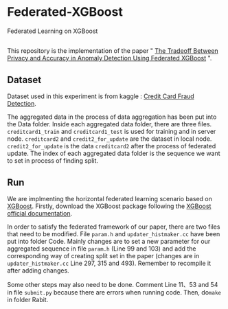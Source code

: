 # Federated-XGBoost
Federated Learning on XGBoost
## 
This repository is the implementation of the paper " [The Tradeoff Between Privacy and Accuracy in Anomaly Detection Using Federated XGBoost](https://arxiv.org/abs/1907.07157) ".

## Dataset

Dataset used in this experiment is from kaggle : [Credit Card Fraud Detection](https://www.kaggle.com/mlg-ulb/creditcardfraud).

The aggregated data in the process of data aggregation has been put into the Data folder. Inside each aggregated data folder, there are three files.   `creditcard1_train` and `creditcard1_test` is used for training and in server node. `creditcard2` and  `credit2_for_update` are the dataset in local node.
 `credit2_for_update` is the data `creditcard2` after the process of federated update. The index of each aggregated data folder is the sequence we want to set in process of  finding split.

## Run

We are implmenting the horizontal federated learning scenario based on [XGBoost](https://github.com/dmlc/xgboost). Firstly, download the XGBoost package following the [XGBoost official documentation](https://xgboost.readthedocs.io/en/latest/). 

In order to satisfy the federated framework of our paper, there are two files that need to be modified. File `param.h` and `updater_histmaker.cc` have been put into folder Code. Mainly changes are to set a new parameter for our aggregated sequence in file `param.h` (Line 99 and 103) and add the corresponding way of creating split set in the paper (changes are in `updater_histmaker.cc` Line 297, 315 and 493). Remember to recompile it after adding changes.

Some other steps may also need to be done.  Comment Line 11、53 and 54 in file `submit.py` because there are errors when running code. Then, do`make` in folder Rabit.
